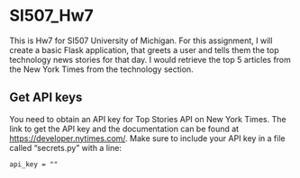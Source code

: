 # SI507_Hw7

This is Hw7 for SI507 University of Michigan. For this assignment, I will create a basic Flask application, that greets a user
and tells them the top technology news stories for that day. I would retrieve the top 5 articles from the New York Times from the technology section.

## Get API keys

You need to obtain an API key for Top Stories API on New York Times. The link to get the API key and the documentation can be found at https://developer.nytimes.com/. Make sure to include your API key in a file called “secrets.py” with a line:
```
api_key = ""
```


